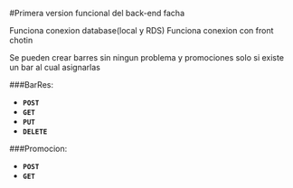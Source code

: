 #Primera version funcional del back-end facha

Funciona conexion database(local y RDS)
Funciona conexion con front chotin

Se pueden crear barres sin ningun problema y promociones solo si existe un bar al cual asignarlas 

###BarRes:
- **``POST``**
- **``GET``**
- **``PUT``**
- **``DELETE``**


###Promocion:
- **``POST``**
- **``GET``**

